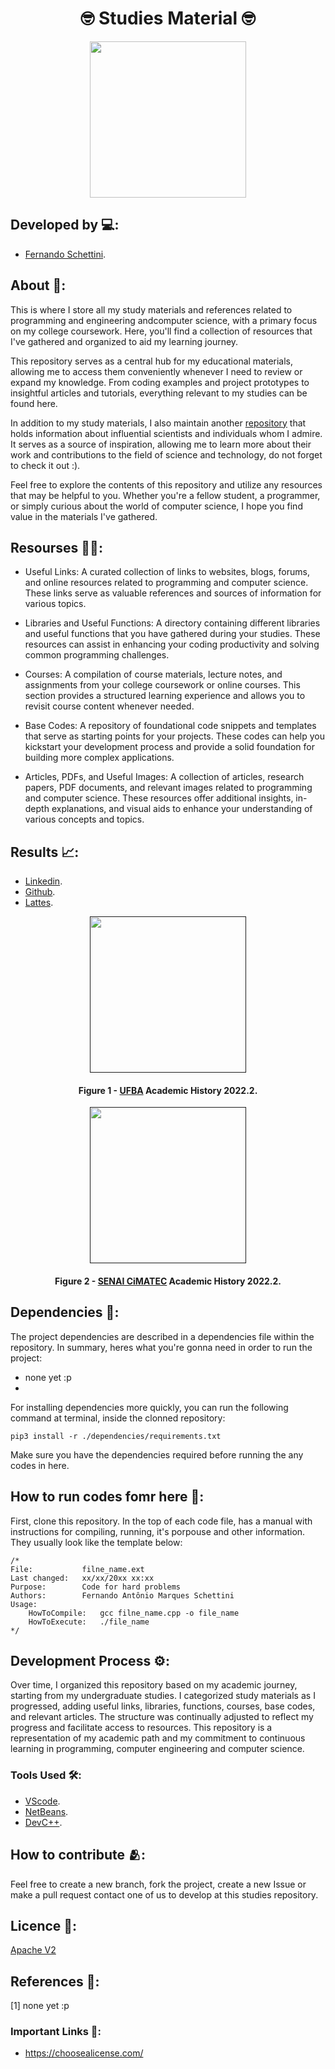 <h1 align="center">🤓 Studies Material 🤓</h1>

<div align="center">
	<a href="link_for_webite">
	<img height = "250em" src = "https://github.com/FernandoSchett/studies_material/assets/80331486/ab56cb18-798e-4259-a17c-f4339b6e6c1f"/>
    </a>
</div>

## Developed by 💻:
- [Fernando Schettini](https://github.com/FernandoSchett).

## About 🤔:

This is where I store all my study materials and references related to programming and engineering andcomputer science, with a primary focus on my college coursework. Here, you'll find a collection of resources that I've gathered and organized to aid my learning journey.

This repository serves as a central hub for my educational materials, allowing me to access them conveniently whenever I need to review or expand my knowledge. From coding examples and project prototypes to insightful articles and tutorials, everything relevant to my studies can be found here.

In addition to my study materials, I also maintain another [repository](https://github.com/FernandoSchett/hall_of_fame) that holds information about influential scientists and individuals whom I admire. It serves as a source of inspiration, allowing me to learn more about their work and contributions to the field of science and technology, do not forget to check it out :).

Feel free to explore the contents of this repository and utilize any resources that may be helpful to you. Whether you're a fellow student, a programmer, or simply curious about the world of computer science, I hope you find value in the materials I've gathered.


## Resourses 🧑‍🔬:

- Useful Links: A curated collection of links to websites, blogs, forums, and online resources related to programming and computer science. These links serve as valuable references and sources of information for various topics.

- Libraries and Useful Functions: A directory containing different libraries and useful functions that you have gathered during your studies. These resources can assist in enhancing your coding productivity and solving common programming challenges.

- Courses: A compilation of course materials, lecture notes, and assignments from your college coursework or online courses. This section provides a structured learning experience and allows you to revisit course content whenever needed.

- Base Codes: A repository of foundational code snippets and templates that serve as starting points for your projects. These codes can help you kickstart your development process and provide a solid foundation for building more complex applications.

- Articles, PDFs, and Useful Images: A collection of articles, research papers, PDF documents, and relevant images related to programming and computer science. These resources offer additional insights, in-depth explanations, and visual aids to enhance your understanding of various concepts and topics.

## Results 📈:

- [Linkedin](https://www.linkedin.com/in/fernando-schettini/).
- [Github](https://github.com/FernandoSchett).
- [Lattes]().

<div align="center">
	<a href="">
	<img height = "250em" src = "https://github.com/FernandoSchett/studies_material/assets/80331486/b519c13b-ff58-4f35-9a67-532aac8a6be1" />
    </a>
</div>
<h4 align="center">Figure 1 - <a href="https://www.ufba.br/">UFBA</a> Academic History 2022.2.</h4>

<div align="center">
	<a href="">
	<img height = "250em" src = "https://github.com/FernandoSchett/studies_material/assets/80331486/ef7379ef-c51c-4947-b4a0-94985c682371" />
    </a>
</div>
<h4 align="center">Figure 2 - <a href="https://www.senaicimatec.com.br/">SENAI CiMATEC</a> Academic History 2022.2.</h4>

## Dependencies 🚚:

The project dependencies are described in a dependencies file within the repository. In summary, heres what you're gonna need in order to run the project:

- none yet :p
- 

For installing dependencies more quickly, you can run the following command at terminal, inside the clonned repository:

    pip3 install -r ./dependencies/requirements.txt

Make sure you have the dependencies required before running the any codes in here.

## How to run codes fomr here 🏃:

First, clone this repository. In the top of each code file, has a manual with instructions for compiling, running, it's porpouse and other information. They usually look like the template below:

	/*
	File:           filne_name.ext
	Last changed:   xx/xx/20xx xx:xx
	Purpose:        Code for hard problems         
	Authors:        Fernando Antônio Marques Schettini   
	Usage: 
		HowToCompile:   gcc filne_name.cpp -o file_name
		HowToExecute:   ./file_name           
	*/ 

## Development Process ⚙️:

Over time, I organized this repository based on my academic journey, starting from my undergraduate studies. I categorized study materials as I progressed, adding useful links, libraries, functions, courses, base codes, and relevant articles. The structure was continually adjusted to reflect my progress and facilitate access to resources. This repository is a representation of my academic path and my commitment to continuous learning in programming, computer  engineering and computer science.

### Tools Used 🛠️: 

- [VScode](https://code.visualstudio.com/). 
- [NetBeans](https://netbeans.apache.org/download/index.html).
- [DevC++](https://www.bloodshed.net/).

## How to contribute 🫂:

Feel free to create a new branch, fork the project, create a new Issue or make a pull request contact one of us to develop at this studies repository. 

## Licence 📜:

[Apache V2](https://choosealicense.com/licenses/apache-2.0/)

## References 📙:
	
[1] none yet :p

### Important Links 🔗:

- https://choosealicense.com/